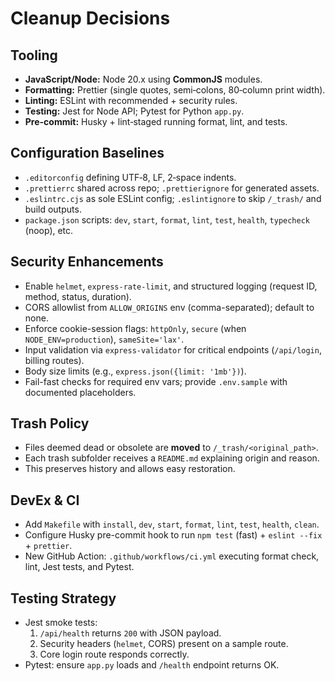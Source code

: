 <!-- FILE: CLEANUP_DECISIONS.md -->
# Cleanup Decisions

## Tooling
- **JavaScript/Node:** Node 20.x using **CommonJS** modules.
- **Formatting:** Prettier (single quotes, semi‑colons, 80‑column print width).
- **Linting:** ESLint with recommended + security rules.
- **Testing:** Jest for Node API; Pytest for Python `app.py`.
- **Pre-commit:** Husky + lint‑staged running format, lint, and tests.

## Configuration Baselines
- `.editorconfig` defining UTF‑8, LF, 2‑space indents.
- `.prettierrc` shared across repo; `.prettierignore` for generated assets.
- `.eslintrc.cjs` as sole ESLint config; `.eslintignore` to skip `/_trash/` and build outputs.
- `package.json` scripts: `dev`, `start`, `format`, `lint`, `test`, `health`, `typecheck` (noop), etc.

## Security Enhancements
- Enable `helmet`, `express-rate-limit`, and structured logging (request ID, method, status, duration).
- CORS allowlist from `ALLOW_ORIGINS` env (comma-separated); default to none.
- Enforce cookie-session flags: `httpOnly`, `secure` (when `NODE_ENV=production`), `sameSite='lax'`.
- Input validation via `express-validator` for critical endpoints (`/api/login`, billing routes).
- Body size limits (e.g., `express.json({limit: '1mb'})`).
- Fail-fast checks for required env vars; provide `.env.sample` with documented placeholders.

## Trash Policy
- Files deemed dead or obsolete are **moved** to `/_trash/<original_path>`.
- Each trash subfolder receives a `README.md` explaining origin and reason.
- This preserves history and allows easy restoration.

## DevEx & CI
- Add `Makefile` with `install`, `dev`, `start`, `format`, `lint`, `test`, `health`, `clean`.
- Configure Husky pre-commit hook to run `npm test` (fast) + `eslint --fix` + `prettier`.
- New GitHub Action: `.github/workflows/ci.yml` executing format check, lint, Jest tests, and Pytest.

## Testing Strategy
- Jest smoke tests:
  1. `/api/health` returns `200` with JSON payload.
  2. Security headers (`helmet`, CORS) present on a sample route.
  3. Core login route responds correctly.
- Pytest: ensure `app.py` loads and `/health` endpoint returns OK.

